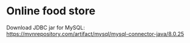 # Online food store
Download JDBC jar for MySQL:
https://mvnrepository.com/artifact/mysql/mysql-connector-java/8.0.25